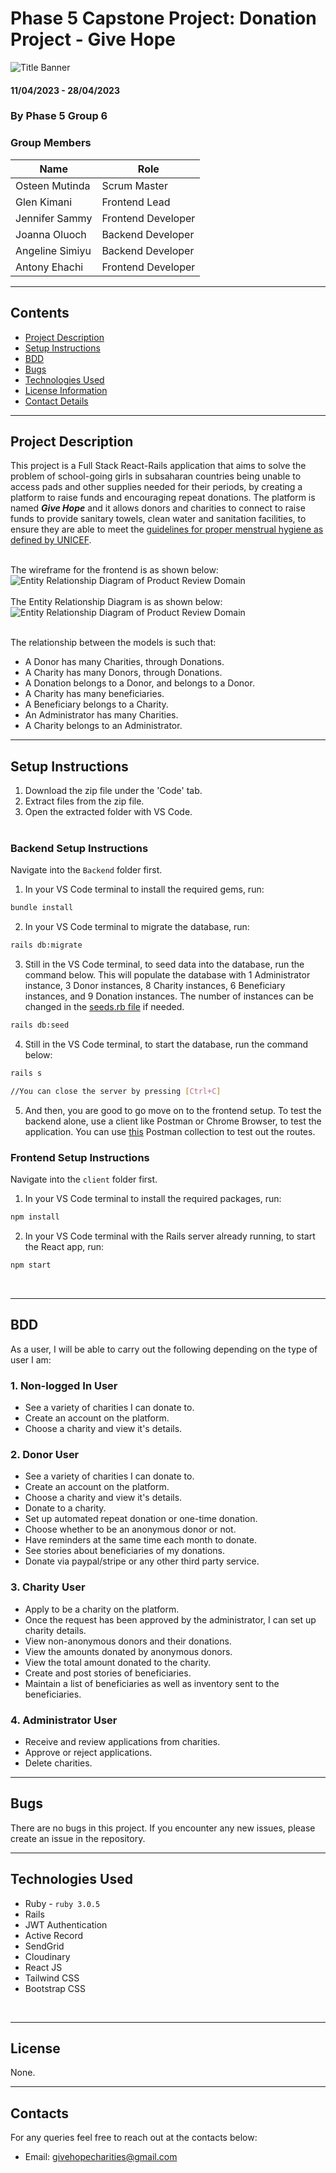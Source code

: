 # Phase 5 Capstone Project: Donation Project - Give Hope
![Title Banner](Capstone_Project_Title_Banner.png)
#### 11/04/2023 - 28/04/2023
### By Phase 5 Group 6
### Group Members
| Name      | Role |
| ----------- | ----------- |
| Osteen Mutinda      | Scrum Master       |
| Glen Kimani   | Frontend Lead        |
| Jennifer Sammy   | Frontend Developer        |
| Joanna Oluoch   | Backend Developer        |
| Angeline Simiyu   | Backend Developer        |
| Antony Ehachi   | Frontend Developer        |

---
## Contents
* [Project Description](#project-description)
* [Setup Instructions](#setup-instructions)
* [BDD](#bdd)
* [Bugs](#bugs)
* [Technologies Used](#technologies-used)
* [License Information](#license)
* [Contact Details](#contacts)

---
<a name="project-description"></a>
## Project Description
This project is a Full Stack React-Rails application that aims to solve the problem of school-going girls in subsaharan countries being unable to access pads and other supplies needed for their periods, by creating a platform to raise funds and encouraging repeat donations. The platform is named **_Give Hope_** and it allows donors and charities to connect to raise funds to provide sanitary towels, clean water and sanitation facilities, to ensure they are able to meet the [guidelines for proper menstrual hygiene as defined by UNICEF](https://www.unicef.org/media/91341/file/UNICEF-Guidance-menstrual-health-hygiene-2019.pdf).<br><br>

The wireframe for the frontend is as shown below:
![Entity Relationship Diagram of Product Review Domain](Capstone_Project_Give_Hope_Frontend_Landing_Wireframe.png "Entity Relationship Diagram of Product Review Domain")
<br><br>
The Entity Relationship Diagram is as shown below:
![Entity Relationship Diagram of Product Review Domain](Capstone_Project_Give_Hope_ERD.png "Entity Relationship Diagram of Product Review Domain")

<br>The relationship between the models is such that:
- A Donor has many Charities, through Donations.
- A Charity has many Donors, through Donations.
- A Donation belongs to a Donor, and belongs to a Donor.
- A Charity has many beneficiaries.
- A Beneficiary belongs to a Charity.
- An Administrator has many Charities.
- A Charity belongs to an Administrator.

---
<a name="setup-instructions"></a>
## Setup Instructions
1. Download the zip file under the 'Code' tab.
2. Extract files from the zip file.
3. Open the extracted folder with VS Code.
<br><br>
### Backend Setup Instructions
Navigate into the ``Backend`` folder first.<br>
1. In your VS Code terminal to install the required gems, run:
```sh
bundle install
```
2. In your VS Code terminal to migrate the database, run:
```sh
rails db:migrate
```
3. Still in the VS Code terminal, to seed data into the database, run the command below. This will populate the database with 1 Administrator instance, 3 Donor instances, 8 Charity instances, 6 Beneficiary instances, and 9 Donation instances. The number of instances can be changed in the [seeds.rb file](Backend/db/seeds.rb) if needed.
```sh
rails db:seed
```
4. Still in the VS Code terminal, to start the database, run the command below:
```sh
rails s

//You can close the server by pressing [Ctrl+C]
```
5. And then, you are good to go move on to the frontend setup. To test the backend alone, use a client like Postman or Chrome Browser, to test the application. You can use [this]() Postman collection to test out the routes.

### Frontend Setup Instructions
Navigate into the ``client`` folder first.<br>
1. In your VS Code terminal to install the required packages, run:
```sh
npm install
```
2. In your VS Code terminal with the Rails server already running, to start the React app, run:
```sh
npm start
```
<br>

---
<a name="bdd"></a>
## BDD
As a user, I will be able to carry out the following depending on the type of user I am:

### 1. Non-logged In User
- See a variety of charities I can donate to.
- Create an account on the platform.
- Choose a charity and view it's details.

### 2. Donor User
- See a variety of charities I can donate to.
- Create an account on the platform.
- Choose a charity and view it's details.
- Donate to a charity.
- Set up automated repeat donation or one-time donation.
- Choose whether to be an anonymous donor or not.
- Have reminders at the same time each month to donate.
- See stories about beneficiaries of my donations.
- Donate via paypal/stripe or any other third party service.

### 3. Charity User
- Apply to be a charity on the platform.
- Once the request has been approved by the administrator, I can set up charity details.
- View non-anonymous donors and their donations.
- View the amounts donated by anonymous donors.
- View the total amount donated to the charity.
- Create and post stories of beneficiaries.
- Maintain a list of beneficiaries as well as inventory sent to the beneficiaries.

### 4. Administrator User
- Receive and review applications from charities.
- Approve or reject applications.
- Delete charities.

---
<a name="bugs"></a>
## Bugs
There are no bugs in this project. If you encounter any new issues, please create an issue in the repository.

---
<a name="technologies-used"></a>
## Technologies Used
- Ruby - `ruby 3.0.5`
- Rails
- JWT Authentication
- Active Record
- SendGrid
- Cloudinary
- React JS
- Tailwind CSS
- Bootstrap CSS
<br>

---
<a name="license"></a>
## License
None.

---
<a name="contacts"></a>
## Contacts
For any queries feel free to reach out at the contacts below:
- Email: givehopecharities@gmail.com